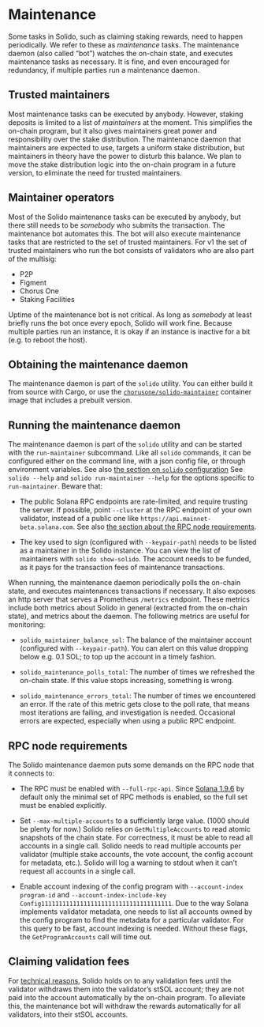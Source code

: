 # Maintenance

Some tasks in Solido, such as claiming staking rewards, need to happen
periodically. We refer to these as *maintenance* tasks. The maintenance daemon
(also called “bot”) watches the on-chain state, and executes maintenance tasks
as necessary. It is fine, and even encouraged for redundancy, if multiple
parties run a maintenance daemon.

## Trusted maintainers

Most maintenance tasks can be executed by anybody. However, staking deposits is
limited to a list of *maintainers* at the moment. This simplifies the on-chain
program, but it also gives maintainers great power and responsibility over the
stake distribution. The maintenance daemon that maintainers are expected to use,
targets a uniform stake distribution, but maintainers in theory have the power
to disturb this balance. We plan to move the stake distribution logic into the
on-chain program in a future version, to eliminate the need for trusted
maintainers.

## Maintainer operators

Most of the Solido maintenance tasks can be executed by anybody, but there still
needs to be *somebody* who submits the transaction. The maintenance bot
automates this. The bot will also execute maintenance tasks that are restricted
to the set of trusted maintainers. For v1 the set of trusted maintainers who run
the bot consists of validators who are also part of the multisig:

 * P2P
 * Figment
 * Chorus One
 * Staking Facilities

Uptime of the maintenance bot is not critical. As long as *somebody* at least
briefly runs the bot once every epoch, Solido will work fine. Because multiple
parties run an instance, it is okay if an instance is inactive for a bit (e.g.
to reboot the host).

## Obtaining the maintenance daemon

The maintenance daemon is part of the `solido` utility. You can either build
it from source with Cargo, or use the [`chorusone/solido-maintainer`][dockerhub]
container image that includes a prebuilt version.

[dockerhub]: https://hub.docker.com/r/chorusone/solido-maintainer

## Running the maintenance daemon

The maintenance daemon is part of the `solido` utility and can be started with
the `run-maintainer` subcommand. Like all `solido` commands, it can be
configured either on the command line, with a json config file, or through
environment variables. See also [the section on `solido` configuration][config]
See `solido --help` and `solido run-maintainer --help` for the options specific
to `run-maintainer`. Beware that:

 * The public Solana RPC endpoints are rate-limited, and require trusting the
   server. If possible, point `--cluster` at the RPC endpoint of your own
   validator, instead of a public one like
   `https://api.mainnet-beta.solana.com`. See also [the section about the RPC
   node requirements](#rpc-node-requirements).

 * The key used to sign (configured with `--keypair-path`) needs to be listed as
   a maintainer in the Solido instance. You can view the list of maintainers
   with `solido show-solido`. The account needs to be funded, as it pays for the
   transaction fees of maintenance transactions.

When running, the maintenance daemon periodically polls the on-chain state, and
executes maintenances transactions if necessary. It also exposes an http server
that serves a Prometheus `/metrics` endpoint. These metrics include both metrics
about Solido in general (extracted from the on-chain state), and metrics about
the daemon. The following metrics are useful for monitoring:

 * `solido_maintainer_balance_sol`: The balance of the maintainer account
   (configured with `--keypair-path`). You can alert on this value dropping
   below e.g. 0.1 SOL; to top up the account in a timely fashion.

 * `solido_maintenance_polls_total`: The number of times we refreshed the
   on-chain state. If this value stops increasing, something is wrong.

 * `solido_maintenance_errors_total`: The number of times we encountered an
   error. If the rate of this metric gets close to the poll rate, that means
   most iterations are failing, and investigation is needed. Occasional errors
   are expected, especially when using a public RPC endpoint.

[config]: operation/the-solido-utility.md#configuration

## RPC node requirements

The Solido maintenance daemon puts some demands on the RPC node that it connects
to:

 * The RPC must be enabled with `--full-rpc-api`.
   Since [Solana 1.9.6](https://github.com/solana-labs/solana/releases/tag/v1.9.6)
   by default only the minimal set of RPC methods is enabled, so the full set
   must be enabled explicitly.

 * Set `--max-multiple-accounts` to a sufficiently large value. (1000 should be
   plenty for now.) Solido relies on `GetMultipleAccounts` to read atomic
   snapshots of the chain state. For correctness, it must be able to read all
   accounts in a single call. Solido needs to read multiple accounts per
   validator (multiple stake accounts, the vote account, the config account for
   metadata, etc.). Solido will log a warning to stdout when it can’t request
   all accounts in a single call.

 * Enable account indexing of the config program with `--account-index
   program-id` and `--account-index-include-key Config1111111111111111111111111111111111111`.
   Due to the way Solana implements validator metadata, one needs to list all
   accounts owned by the config program to find the metadata for a particular
   validator. For this query to be fast, account indexing is needed. Without
   these flags, the `GetProgramAccounts` call will time out.

## Claiming validation fees

For [technical reasons](internals/commission.md#validation-fee-credit), Solido
holds on to any validation fees until the validator withdraws them into the
validator’s stSOL account; they are not paid into the account automatically by
the on-chain program. To alleviate this, the maintenance bot will withdraw the
rewards automatically for all validators, into their stSOL accounts.
